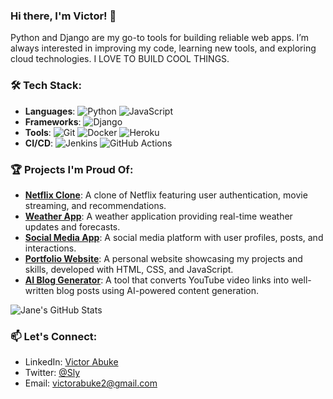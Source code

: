 ### Hi there, I'm Victor! 👋
Python and Django are my go-to tools for building reliable web apps. I’m always interested in improving my code, learning new tools, and exploring cloud technologies.
I LOVE TO BUILD COOL THINGS.

### 🛠️ Tech Stack:
- **Languages**: ![Python](https://img.shields.io/badge/-Python-3776AB?style=flat&logo=python&logoColor=white) ![JavaScript](https://img.shields.io/badge/-JavaScript-F7DF1E?style=flat&logo=javascript&logoColor=black)
- **Frameworks**: ![Django](https://img.shields.io/badge/-Django-092E20?style=flat&logo=django&logoColor=white)
- **Tools**: ![Git](https://img.shields.io/badge/-Git-F05032?style=flat&logo=git&logoColor=white) ![Docker](https://img.shields.io/badge/-Docker-2496ED?style=flat&logo=docker&logoColor=white) ![Heroku](https://img.shields.io/badge/-Heroku-430098?style=flat&logo=heroku&logoColor=white)
- **CI/CD**: ![Jenkins](https://img.shields.io/badge/-Jenkins-D24939?style=flat&logo=jenkins&logoColor=white) ![GitHub Actions](https://img.shields.io/badge/-GitHub_Actions-2088FF?style=flat&logo=github-actions&logoColor=white)

### 🏆 Projects I'm Proud Of:
- **[Netflix Clone](https://github.com/Chronos91/netflixfy)**: A clone of Netflix featuring user authentication, movie streaming, and recommendations.
- **[Weather App](https://github.com/Chronos91/A-Weather-Forecast-App)**: A weather application providing real-time weather updates and forecasts.
- **[Social Media App](https://github.com/Chronos91/SocialMediaApp)**: A social media platform with user profiles, posts, and interactions.
- **[Portfolio Website](https://github.com/Chronos91/Victor-Abuke)**: A personal website showcasing my projects and skills, developed with HTML, CSS, and JavaScript.
- **[AI Blog Generator](https://github.com/Chronos91/AI-blog-generator)**: A tool that converts YouTube video links into well-written blog posts using AI-powered content generation.

![Jane's GitHub Stats](https://github-readme-stats.vercel.app/api?username=chronos91&show_icons=true&theme=radical)

### 📫 Let's Connect:
- LinkedIn: [Victor Abuke](https://www.linkedin.com/in/victor-abuke-5b28a4246/)
- Twitter: [@Sly](https://x.com/sly2tuff)
- Email: victorabuke2@gmail.com
